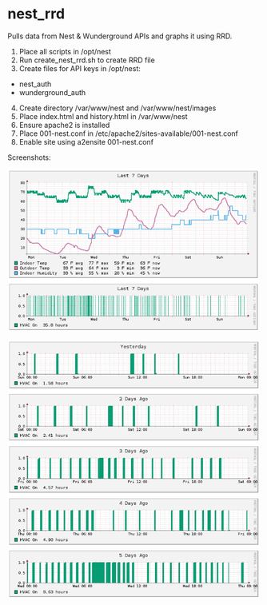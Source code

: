 # nest_rrd
Pulls data from Nest &amp; Wunderground APIs and graphs it using RRD.

1. Place all scripts in /opt/nest
2. Run create_nest_rrd.sh to create RRD file
3. Create files for API keys in /opt/nest:
 - nest_auth
 - wunderground_auth
4. Create directory /var/www/nest and /var/www/nest/images
5. Place index.html and history.html in /var/www/nest
6. Ensure apache2 is installed
7. Place 001-nest.conf in /etc/apache2/sites-available/001-nest.conf
8. Enable site using a2ensite 001-nest.conf

Screenshots:

![alt text](https://raw.githubusercontent.com/electricOzone/nest_rrd/master/nest_rrd_home.png)

![alt text](https://raw.githubusercontent.com/electricOzone/nest_rrd/master/nest_rrd_history.png)
